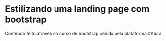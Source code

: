# Estilizando uma landing page com bootstrap
<p>Conteudo feito atraves do curso de bootstrap cedido pela plataforma #Alura</p>

